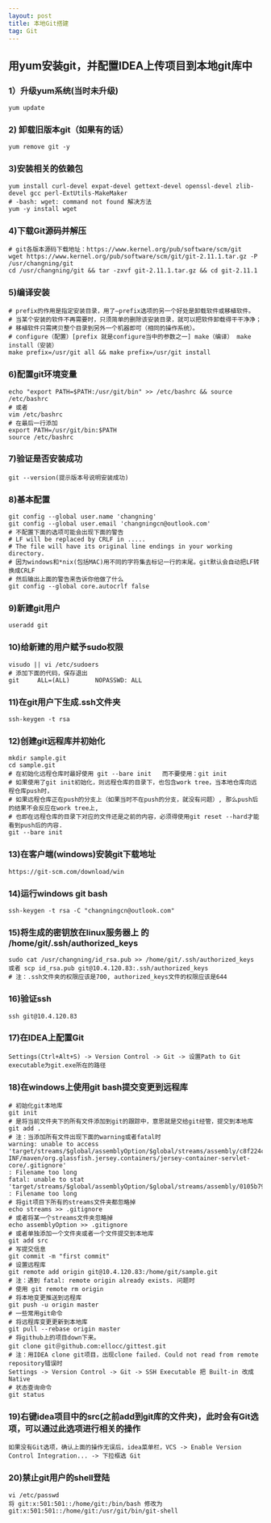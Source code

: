 ```yaml
---
layout: post
title: 本地Git搭建
tag: Git
---
```


## 用yum安装git，并配置IDEA上传项目到本地git库中
	
### 1）升级yum系统(当时未升级)
```shell
yum update
```
### 2) 卸载旧版本git（如果有的话）
```shell
yum remove git -y	
```
### 3)安装相关的依赖包
```shell
yum install curl-devel expat-devel gettext-devel openssl-devel zlib-devel gcc perl-ExtUtils-MakeMaker
# -bash: wget: command not found 解决方法
yum -y install wget
```

### 4)下载Git源码并解压
```shell
# git各版本源码下载地址：https://www.kernel.org/pub/software/scm/git
wget https://www.kernel.org/pub/software/scm/git/git-2.11.1.tar.gz -P /usr/changning/git
cd /usr/changning/git && tar -zxvf git-2.11.1.tar.gz && cd git-2.11.1
```
### 5)编译安装
```shell
# prefix的作用是指定安装目录，用了—prefix选项的另一个好处是卸载软件或移植软件。
# 当某个安装的软件不再需要时，只须简单的删除该安装目录，就可以把软件卸载得干干净净；
# 移植软件只需拷贝整个目录到另外一个机器即可（相同的操作系统）。
# configure（配置）[prefix 就是configure当中的参数之一] make（编译） make install（安装）
make prefix=/usr/git all && make prefix=/usr/git install
```
###	6)配置git环境变量 
```shell
echo "export PATH=$PATH:/usr/git/bin" >> /etc/bashrc && source /etc/bashrc
# 或者	
vim /etc/bashrc
# 在最后一行添加 
export PATH=/usr/git/bin:$PATH
source /etc/bashrc 
```
### 7)验证是否安装成功 
```shell	
git --version(提示版本号说明安装成功)
```
###	8)基本配置 
```shell
git config --global user.name 'changning' 
git config --global user.email 'changningcn@outlook.com'
# 不配置下面的选项可能会出现下面的警告
# LF will be replaced by CRLF in .....
# The file will have its original line endings in your working directory. 
# 因为windows和*nix(包括MAC)用不同的字符集去标记一行的末尾。git默认会自动把LF转换成CRLF
# 然后输出上面的警告来告诉你他做了什么
git config --global core.autocrlf false
```
###	9)新建git用户
```shell
useradd git
```
###	10)给新建的用户赋予sudo权限
```shell
visudo || vi /etc/sudoers
# 添加下面的代码，保存退出
git     ALL=(ALL)       NOPASSWD: ALL
```
### 11)在git用户下生成.ssh文件夹
```shell
ssh-keygen -t rsa
```
###	12)创建git远程库并初始化
```shell
mkdir sample.git
cd sample.git
# 在初始化远程仓库时最好使用 git --bare init   而不要使用：git init
# 如果使用了git init初始化，则远程仓库的目录下，也包含work tree，当本地仓库向远程仓库push时，
# 如果远程仓库正在push的分支上（如果当时不在push的分支，就没有问题）, 那么push后的结果不会反应在work tree上,  
# 也即在远程仓库的目录下对应的文件还是之前的内容，必须得使用git reset --hard才能看到push后的内容.
git --bare init 
```
### 13)在客户端(windows)安装git下载地址 
```shell
https://git-scm.com/download/win
```
###	14)运行windows git bash
```shell
ssh-keygen -t rsa -C "changningcn@outlook.com"
```
### 15)将生成的密钥放在linux服务器上 的 /home/git/.ssh/authorized_keys
```shell		
sudo cat /usr/changning/id_rsa.pub >> /home/git/.ssh/authorized_keys
或者 scp id_rsa.pub git@10.4.120.83:.ssh/authorized_keys
# 注：.ssh文件夹的权限应该是700, authorized_keys文件的权限应该是644
```
### 16)验证ssh
```shell
ssh git@10.4.120.83
```
### 17)在IDEA上配置Git
```shell
Settings(Ctrl+Alt+S) -> Version Control -> Git -> 设置Path to Git executable为git.exe所在的路径 
```
### 18)在windows上使用git bash提交变更到远程库	
```shell
# 初始化git本地库
git init
# 是将当前文件夹下的所有文件添加到git的跟踪中，意思就是交给git经管，提交到本地库	
git add . 
# 注：当添加所有文件出现下面的warning或者fatal时
warning: unable to access 'target/streams/$global/assemblyOption/$global/streams/assembly/c8f224cf1e9a0cf353b55c4300b89c57ffc8addc_212c534c5b030594ccf5c4b929e8f7cbf26eb1ba/META-INF/maven/org.glassfish.jersey.containers/jersey-container-servlet-core/.gitignore'
: Filename too long
fatal: unable to stat 'target/streams/$global/assemblyOption/$global/streams/assembly/0105b79b5dad9671c4cace315599240d0646b5e2_2776dabbf8c3f2ae6824e772ef9647d35c01a750/commongodb/casbah/commons/MongoDBObject$$anonfun$2$$anonfun$apply$1$$anonfun$apply$2.class'
: Filename too long
# 将git项目下所有的streams文件夹都忽略掉
echo streams >> .gitignore
# 或者将某一个streams文件夹忽略掉
echo assemblyOption >> .gitignore
# 或者单独添加一个文件夹或者一个文件提交到本地库
git add src
# 写提交信息
git commit -m "first commit"
# 设置远程库
git remote add origin git@10.4.120.83:/home/git/sample.git
# 注：遇到 fatal: remote origin already exists. 问题时
# 使用 git remote rm origin
# 将本地变更推送到远程库	
git push -u origin master
# 一些常用git命令
# 将远程库变更更新到本地库
git pull --rebase origin master
# 将github上的项目down下来。
git clone git＠github.com:ellocc/gittest.git  
# 注：用IDEA clone git项目，出现clone failed. Could not read from remote repository错误时
Settings -> Version Control -> Git -> SSH Executable 把 Built-in 改成 Native
# 状态查询命令
git status
```
###	19)右键idea项目中的src(之前add到git库的文件夹)，此时会有Git选项，可以通过此选项进行相关的操作
```shell
如果没有Git选项，确认上面的操作无误后，idea菜单栏，VCS -> Enable Version Control Integration... -> 下拉框选 Git
```
###	20)禁止git用户的shell登陆
```shell
vi /etc/passwd 
将 git:x:501:501::/home/git:/bin/bash 修改为 git:x:501:501::/home/git:/usr/git/bin/git-shell
```
